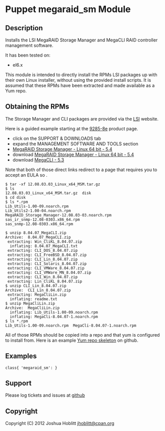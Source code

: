 Puppet megaraid_sm Module
=========================

Description
-----------

Installs the LSI MegaRAID Storage Manager and MegaCLI RAID controller
management software.

It has been tested on:

 - el6.x

This module is intended to directly install the RPMs LSI packages up with their
own Linux installer, without using the provided install scripts.  It is assumed
that these RPMs have been extracted and made available as a Yum repo.


Obtaining the RPMs
------------------

The Storage Manager and CLI packages are provided via the [LSI](http://www.lsi.com/) website.


Here is a guided example starting at the [9285-8e](http://www.lsi.com/products/storagecomponents/Pages/MegaRAIDSAS9285-8e.aspx) product page.

  * click on the SUPPORT & DOWNLOADS tab
  * expand the MANAGEMENT SOFTWARE AND TOOLS section
  * [MegaRAID Storage Manager - Linux 64 bit - 5.4](http://www.lsi.com/downloads/Public/MegaRAID%20Common%20Files/12.08.03.03_Linux_x64_MSM.tar.gz)
  * download [MegaRAID Storage Manager - Linux 64 bit - 5.4](http://www.lsi.com/downloads/Public/MegaRAID%20Common%20Files/12.08.03.03_Linux_x64_MSM.tar.gz)
  * download [MegaCLI - 5.3 ](http://www.lsi.com/downloads/Public/MegaRAID%20Common%20Files/8.04.07_MegaCLI.zip)

Note that both of those direct links redirect to a page that requires you to
accept an EULA so .

    $ tar -xf 12.08.03.03_Linux_x64_MSM.tar.gz 
    $ ls
    12.08.03.03_Linux_x64_MSM.tar.gz  disk
    $ cd disk
    $ ls *.rpm
    Lib_Utils-1.00-09.noarch.rpm
    Lib_Utils2-1.00-04.noarch.rpm
    MegaRAID_Storage_Manager-12.08.03-03.noarch.rpm
    sas_ir_snmp-12.08-0303.x86_64.rpm
    sas_snmp-12.08-0303.x86_64.rpm

    $ unzip 8.04.07_MegaCLI.zip 
    Archive:  8.04.07_MegaCLI.zip
     extracting: Win_CliKL_8.04.07.zip   
      inflating: 8.04.07_MegaCLI.txt     
     extracting: CLI_DOS_8.04.07.zip     
     extracting: CLI_FreeBSD_8.04.07.zip  
     extracting: CLI_Lin_8.04.07.zip     
     extracting: CLI_Solaris_8.04.07.zip  
     extracting: CLI_VMWare_8.04.07.zip  
     extracting: CLI_VMWare_MN_8.04.07.zip  
     extracting: CLI_Win_8.04.07.zip     
     extracting: Lin_CliKL_8.04.07.zip   
    $ unzip CLI_Lin_8.04.07.zip
    Archive:  CLI_Lin_8.04.07.zip
     extracting: MegaCliLin.zip          
      inflating: readme.txt              
    $ unzip MegaCliLin.zip 
    Archive:  MegaCliLin.zip
      inflating: Lib_Utils-1.00-09.noarch.rpm  
      inflating: MegaCli-8.04.07-1.noarch.rpm  
    $ ls *.rpm
    Lib_Utils-1.00-09.noarch.rpm  MegaCli-8.04.07-1.noarch.rpm

All of those RPMs should be copied into a repo and that yum is configured to
install from.  Here is an example [Yum repo
skeleton](https://github.com/jhoblitt/yum-repo-skel) on github.

Examples
--------

    class{ 'megaraid_sm': }


Support
-------

Please log tickets and issues at [github](https://github.com/jhoblitt/puppet-megaraid_sm/issues)


Copyright
---------

Copyright (C) 2012 Joshua Hoblitt <jhoblitt@cpan.org>

